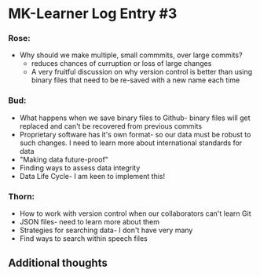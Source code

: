 # MK-Learner Log Entry #3

### Rose:
- Why should we make multiple, small commmits, over large commits?
  - reduces chances of curruption or loss of large changes
  -  A very fruitful discussion on why version control is better than using binary files that need to be re-saved with a new name each time

### Bud: 
- What happens when we save binary files to Github- binary files will get replaced and can't be recovered from previous commits
- Proprietary software has it's own format- so our data must be robust to such changes. I need to learn more about international standards for data
- "Making data future-proof"
- Finding ways to assess data integrity
- Data Life Cycle- I am keen to implement this!

### Thorn: 
- How to work with version control when our collaborators can't learn Git
- JSON files- need to learn more about them
- Strategies for searching data- I don't have very many
- Find ways to search within speech files

## Additional thoughts
